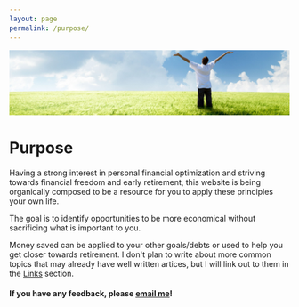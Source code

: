 ```yaml
---
layout: page
permalink: /purpose/
---
```


![Show me the Money](/images/Moneybanner.jpg "Show me the Money Screenshot")

# Purpose

Having a strong interest in personal financial optimization and striving towards financial freedom and early retirement, this website is being organically composed to be a resource for you to apply these principles your own life.

The goal is to identify opportunities to be more economical without sacrificing what is important to you.

Money saved can be applied to your other goals/debts or used to help you get closer towards retirement.  I don't plan to write about more common topics that may already have well written artices, but I will link out to them in the [Links](/links/) section.



#### If you have any feedback, please [email me](mailto:contact@frugaldime.com)!
